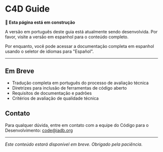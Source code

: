 # C4D Guide

**🚧 Esta página está em construção**

A versão em português deste guia está atualmente sendo desenvolvida. Por favor, visite a versão em espanhol para o conteúdo completo.

Por enquanto, você pode acessar a documentação completa em espanhol usando o seletor de idiomas para "Español".

---

## Em Breve

- Tradução completa em português do processo de avaliação técnica
- Diretrizes para inclusão de ferramentas de código aberto
- Requisitos de documentação e padrões
- Critérios de avaliação de qualidade técnica

## Contato

Para qualquer dúvida, entre em contato com a equipe do Código para o Desenvolvimento: [code@iadb.org](mailto:code@iadb.org)

---

*Este conteúdo estará disponível em breve. Obrigado pela paciência.*
